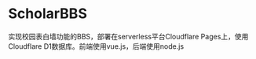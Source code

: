 # ScholarBBS

 实现校园表白墙功能的BBS，部署在serverless平台Cloudflare Pages上，使用Cloudflare D1数据库。前端使用vue.js，后端使用node.js
